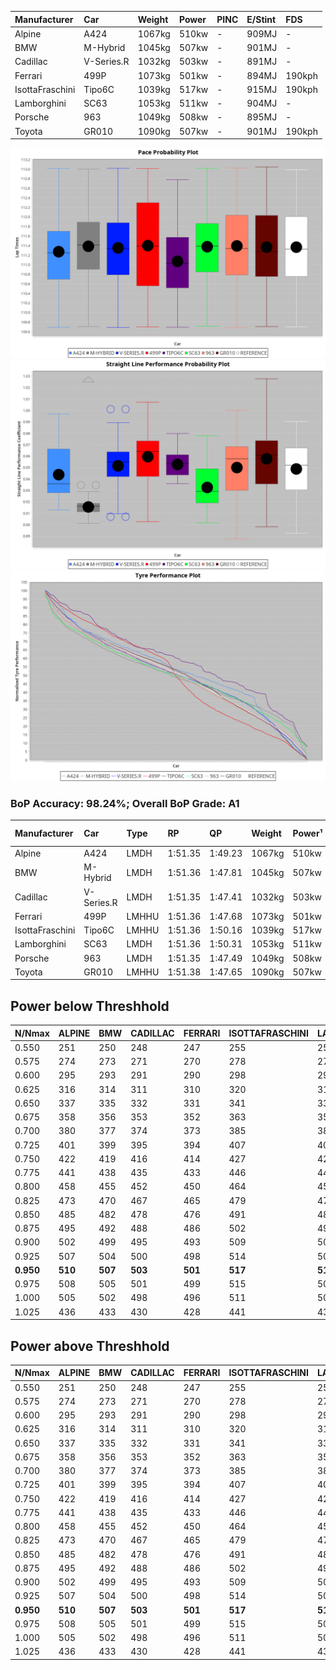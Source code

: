 |Manufacturer|Car|Weight|Power|PINC|E/Stint|FDS|
|:-|:-|:-|:-|:-|:-|:-|
|Alpine|A424|1067kg|510kw|-|909MJ|-|
|BMW|M-Hybrid|1045kg|507kw|-|901MJ|-|
|Cadillac|V-Series.R|1032kg|503kw|-|891MJ|-|
|Ferrari|499P|1073kg|501kw|-|894MJ|190kph|
|IsottaFraschini|Tipo6C|1039kg|517kw|-|915MJ|190kph|
|Lamborghini|SC63|1053kg|511kw|-|904MJ|-|
|Porsche|963|1049kg|508kw|-|895MJ|-|
|Toyota|GR010|1090kg|507kw|-|901MJ|190kph|

![PACECHART](./IMG/ACOMETHOD.png)
![STRAIGHTLINEPERFORMANCECHART](./IMG/ACOMETHOD_sp.png)
![TYREPERFORMANCECHART](./IMG/ACOMETHOD_tw.png)

### BoP Accuracy: 98.24%; Overall BoP Grade: A1
|Manufacturer|Car|Type|RP|QP|Weight|Power¹|Threshhold|PINC|Power²|E/Stint|AVG Vmax|FDS|RDLC|L/Stint|BOP-Grade|ModelAccuracy|ModelPoints|Match%|
|:-|:-|:-|:-|:-|:-|:-|:-|:-|:-|:-|:-|:-|:-|:-|:-|:-|:-|:-|
|Alpine|A424|LMDH|1:51.35|1:49.23|1067kg|510kw|210.0kph|-|510kw|909MJ|282.41kph|-|0.99|33|~A1|80.53%|517|100.00%|
|BMW|M-Hybrid|LMDH|1:51.36|1:47.81|1045kg|507kw|210.0kph|-|507kw|901MJ|279.70kph|-|1.02|33|~A1|98.60%|1690|100.00%|
|Cadillac|V-Series.R|LMDH|1:51.35|1:47.41|1032kg|503kw|210.0kph|-|503kw|891MJ|283.81kph|-|1.03|33|~A1|88.58%|2033|100.00%|
|Ferrari|499P|LMHHU|1:51.36|1:47.68|1073kg|501kw|210.0kph|-|501kw|894MJ|283.91kph|190kph|1.02|33|~A1|84.67%|2303|100.00%|
|IsottaFraschini|Tipo6C|LMHHU|1:51.36|1:50.16|1039kg|517kw|210.0kph|-|517kw|915MJ|285.17kph|190kph|1.07|33|+A2|66.67%|96|93.04%|
|Lamborghini|SC63|LMDH|1:51.36|1:50.31|1053kg|511kw|210.0kph|-|511kw|904MJ|281.26kph|-|1.04|33|+A2|96.77%|419|92.90%|
|Porsche|963|LMDH|1:51.35|1:47.49|1049kg|508kw|210.0kph|-|508kw|895MJ|283.80kph|-|1.01|33|~A1|93.05%|5740|100.00%|
|Toyota|GR010|LMHHU|1:51.38|1:47.65|1090kg|507kw|210.0kph|-|507kw|901MJ|283.50kph|190kph|1.00|33|~A1|90.17%|3255|100.00%|

## Power below Threshhold
|N/Nmax|ALPINE|BMW|CADILLAC|FERRARI|ISOTTAFRASCHINI|LAMBORGHINI|PORSCHE|TOYOTA|
|:-|:-|:-|:-|:-|:-|:-|:-|:-|
|0.550|251|250|248|247|255|252|250|250|
|0.575|274|273|271|270|278|275|273|273|
|0.600|295|293|291|290|298|295|293|293|
|0.625|316|314|311|310|320|316|314|314|
|0.650|337|335|332|331|341|337|335|335|
|0.675|358|356|353|352|363|359|357|356|
|0.700|380|377|374|373|385|380|378|377|
|0.725|401|399|395|394|407|402|399|399|
|0.750|422|419|416|414|427|422|420|419|
|0.775|441|438|435|433|446|441|439|438|
|0.800|458|455|452|450|464|459|456|455|
|0.825|473|470|467|465|479|474|471|470|
|0.850|485|482|478|476|491|485|483|482|
|0.875|495|492|488|486|502|496|493|492|
|0.900|502|499|495|493|509|503|500|499|
|0.925|507|504|500|498|514|508|505|504|
|**0.950**|**510**|**507**|**503**|**501**|**517**|**511**|**508**|**507**|
|0.975|508|505|501|499|515|509|506|505|
|1.000|505|502|498|496|511|505|503|502|
|1.025|436|433|430|428|441|436|434|433|

## Power above Threshhold
|N/Nmax|ALPINE|BMW|CADILLAC|FERRARI|ISOTTAFRASCHINI|LAMBORGHINI|PORSCHE|TOYOTA|
|:-|:-|:-|:-|:-|:-|:-|:-|:-|
|0.550|251|250|248|247|255|252|250|250|
|0.575|274|273|271|270|278|275|273|273|
|0.600|295|293|291|290|298|295|293|293|
|0.625|316|314|311|310|320|316|314|314|
|0.650|337|335|332|331|341|337|335|335|
|0.675|358|356|353|352|363|359|357|356|
|0.700|380|377|374|373|385|380|378|377|
|0.725|401|399|395|394|407|402|399|399|
|0.750|422|419|416|414|427|422|420|419|
|0.775|441|438|435|433|446|441|439|438|
|0.800|458|455|452|450|464|459|456|455|
|0.825|473|470|467|465|479|474|471|470|
|0.850|485|482|478|476|491|485|483|482|
|0.875|495|492|488|486|502|496|493|492|
|0.900|502|499|495|493|509|503|500|499|
|0.925|507|504|500|498|514|508|505|504|
|**0.950**|**510**|**507**|**503**|**501**|**517**|**511**|**508**|**507**|
|0.975|508|505|501|499|515|509|506|505|
|1.000|505|502|498|496|511|505|503|502|
|1.025|436|433|430|428|441|436|434|433|
